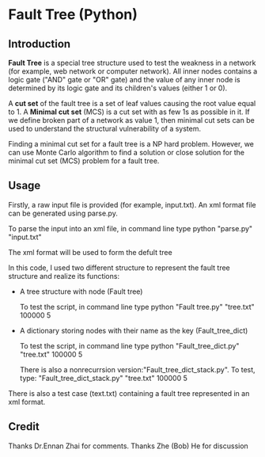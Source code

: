 # Fault Tree (Python)

## Introduction

**Fault Tree** is a special tree structure used to test the weakness in a network (for example, web network or computer network). All inner nodes contains a logic gate ("AND" gate or "OR" gate) and the value of any inner node is determined by its logic gate and its children's values (either 1 or 0). 

A **cut set** of the fault tree is a set of leaf values causing the root value equal to 1. A **Minimal cut set** (MCS) is a cut set with as few 1s as possible in it. If we define broken part of a network as value 1, then minimal cut sets can be used to understand the structural vulnerability of a system. 

Finding a minimal cut set for a fault tree is a NP hard problem. However, we can use Monte Carlo algorithm to find a solution or close solution for the minimal cut set (MCS) problem for a fault tree.

## Usage
Firstly, a raw input file is provided (for example, input.txt). An xml format file can be generated using parse.py. 

To parse the input into an xml file, in command line type python "parse.py" "input.txt"

The xml format will be used to form the defult tree

In this code, I used two different structure to represent the fault tree structure and realize its functions:
* A tree structure with node   (Fault tree)
 
  To test the script, in command line type python "Fault tree.py" "tree.txt" 100000 5

* A dictionary storing nodes with their name as the key (Fault_tree_dict)

  To test the script, in command line type python "Fault_tree_dict.py" "tree.txt" 100000 5
  
  There is also a nonrecurrsion version:"Fault_tree_dict_stack.py". To test, type:
  "Fault_tree_dict_stack.py" "tree.txt" 100000 5

There is also a test case (text.txt) containing a fault tree represented in an xml format.


## Credit
Thanks Dr.Ennan Zhai for comments.
Thanks Zhe (Bob) He for discussion
